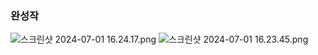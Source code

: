 ### 완성작
![스크린샷 2024-07-01 16.24.17.png](..%2F..%2F..%2F..%2Fvar%2Ffolders%2Fpb%2Ftzkm2cy15s5g_54k071pkyz00000gn%2FT%2FTemporaryItems%2FNSIRD_screencaptureui_qAaLEw%2F%EC%8A%A4%ED%81%AC%EB%A6%B0%EC%83%B7%202024-07-01%2016.24.17.png)
![스크린샷 2024-07-01 16.23.45.png](..%2F..%2F..%2F..%2Fvar%2Ffolders%2Fpb%2Ftzkm2cy15s5g_54k071pkyz00000gn%2FT%2FTemporaryItems%2FNSIRD_screencaptureui_soAuhC%2F%EC%8A%A4%ED%81%AC%EB%A6%B0%EC%83%B7%202024-07-01%2016.23.45.png)